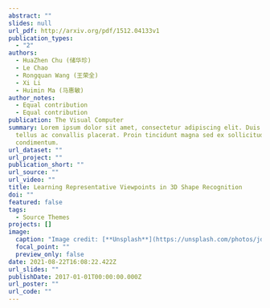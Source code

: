 ```yaml
---
abstract: ""
slides: null
url_pdf: http://arxiv.org/pdf/1512.04133v1
publication_types:
  - "2"
authors:
  - HuaZhen Chu (储华珍)
  - Le Chao
  - Rongquan Wang (王荣全)
  - Xi Li
  - Huimin Ma (马惠敏)
author_notes:
  - Equal contribution
  - Equal contribution
publication: The Visual Computer
summary: Lorem ipsum dolor sit amet, consectetur adipiscing elit. Duis posuere
  tellus ac convallis placerat. Proin tincidunt magna sed ex sollicitudin
  condimentum.
url_dataset: ""
url_project: ""
publication_short: ""
url_source: ""
url_video: ""
title: Learning Representative Viewpoints in 3D Shape Recognition
doi: ""
featured: false
tags:
  - Source Themes
projects: []
image:
  caption: "Image credit: [**Unsplash**](https://unsplash.com/photos/jdD8gXaTZsc)"
  focal_point: ""
  preview_only: false
date: 2021-08-22T16:08:22.422Z
url_slides: ""
publishDate: 2017-01-01T00:00:00.000Z
url_poster: ""
url_code: ""
---
```

